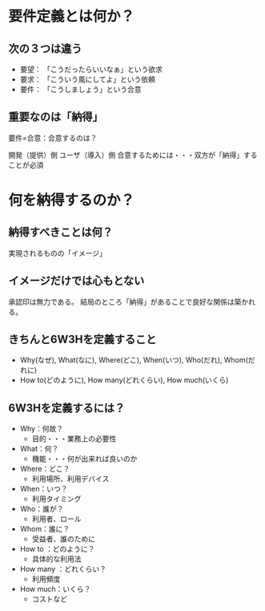 # 要件定義とは何か？

## 次の３つは違う

- 要望： 「こうだったらいいなぁ」という欲求
- 要求： 「こういう風にしてよ」という依頼
- 要件： 「こうしましょう」という合意

## 重要なのは「納得」

要件=合意：合意するのは？

開発（提供）側
ユーザ（導入）側
合意するためには・・・双方が「納得」することが必須

# 何を納得するのか？

## 納得すべきことは何？

実現されるものの「イメージ」

## イメージだけでは心もとない

承認印は無力である。
結局のところ「納得」があることで良好な関係は築かれる。

## きちんと6W3Hを定義すること

- Why(なぜ), What(なに), Where(どこ), When(いつ), Who(だれ), Whom(だれに)
- How to(どのように), How many(どれくらい), How much(いくら)

## 6W3Hを定義するには？

- Why：何故？
  - 目的・・・業務上の必要性
- What：何？
  - 機能・・・何が出来れば良いのか
- Where：どこ？
  - 利用場所、利用デバイス
- When：いつ？
  - 利用タイミング
- Who：誰が？
  - 利用者、ロール
- Whom：誰に？
  - 受益者、誰のために
- How to ：どのように？
  - 具体的な利用法
- How many ：どれくらい？
  - 利用頻度
- How much：いくら？
  - コストなど
